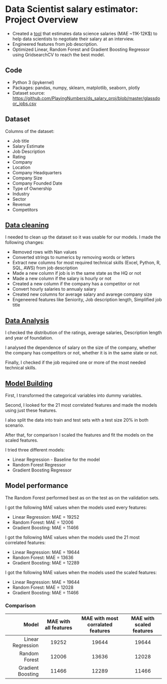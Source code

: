 # Data Scientist salary estimator: Project Overview
* Created a [tool](https://github.com/trauerj/DS_Salary_project/blob/main/ds_jobs_project_model_building_v1.ipynb) that estimates data science salaries (MAE ~11K-12K$) to help data scientists to negotiate their salary at an interview.
* Engineered features from job description.
* Optimized Linear, Random Forest and Gradient Boosting Regressor using GridsearchCV to reach the best model.

## Code
* Python 3 (ipykernel)
* Packages: pandas, numpy, sklearn, matplotlib, seaborn, plotly
* Dataset source: https://github.com/PlayingNumbers/ds_salary_proj/blob/master/glassdoor_jobs.csv

## Dataset
Columns of the dataset:
*	Job title
*	Salary Estimate
*	Job Description
*	Rating
*	Company 
*	Location
*	Company Headquarters 
*	Company Size
*	Company Founded Date
*	Type of Ownership 
*	Industry
*	Sector
*	Revenue
*	Competitors 

## [Data cleaning](https://github.com/trauerj/DS_Salary_project/blob/main/ds_jobs_project_data_cleaning_and_feature_engineering.ipynb)
I needed to clean up the dataset so it was usable for our models. I made the following changes:
* Removed rows with Nan values
* Converted strings to numerics by removing words or letters
* Extract new columns for most required technical skills (Excel, Python, R, SQL, AWS) from job description
* Made a new column if job is in the same state as the HQ or not
* Made a new column if the salary is hourly or not
* Created a new column if the company has a competitor or not
* Convert hourly salaries to annualy salary
* Created new columns for average salary and avarege company size
* Engeneered features like Seniority, Job description length, Simplified job title

## [Data Analysis](https://github.com/trauerj/DS_Salary_project/blob/main/jobs_analysis_v1.ipynb)
I checked the distribution of the ratings, average salaries, Description length and year of foundation.

I analysed the dependence of salary on the size of the company, whether the company has competitors or not, whether it is in the same state or not.

Finally, I checked if the job required one or more of the most needed technical skills.

## [Model Building](https://github.com/trauerj/DS_Salary_project/blob/main/ds_jobs_project_model_building_v1.ipynb)
First, I transformed the categorical variables into dummy variables.

Second, I looked for the 21 most correlated features and made the models using just these features.

I also split the data into train and test sets with a test size 20% in both scenario.

After that, for comparison I scaled the features and fit the models on the scaled features.

I tried three different models:
* Linear Regression - Baseline for the model
* Random Forest Regressor
* Gradient Boosting Regressor

## Model performance
The Random Forest performed best as on the test as on the validation sets.

I got the following MAE values when the models used every features:

* Linear Regression: MAE = 19252
* Random Forest: MAE = 12006
* Gradient Boosting: MAE = 11466

I got the following MAE values when the models used the 21 most correlated features:

* Linear Regression: MAE = 19644
* Random Forest: MAE = 13636
* Gradient Boosting: MAE = 12289

I got the following MAE values when the models used the scaled features:

* Linear Regression: MAE = 19644
* Random Forest: MAE = 12028
* Gradient Boosting: MAE = 11466

### Comparison

|      Model      | MAE with all features | MAE with most corralated features | MAE with scaled features|
|----------------:|:-----:|:----:|:----:|
|Linear Regression| 19252 | 19644 | 19644 |
|Random Forest    | 12006 | 13636 | 12028 |
|Gradient Boosting| 11466 | 12289 | 11466 |

